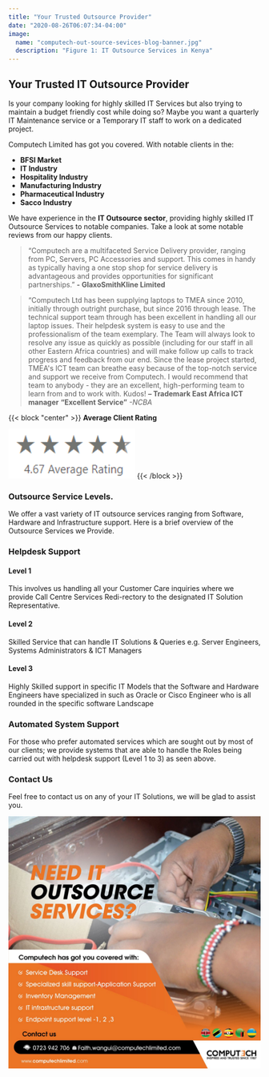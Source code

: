 ```yaml
---
title: "Your Trusted Outsource Provider"
date: "2020-08-26T06:07:34-04:00"
image:
  name: "computech-out-source-sevices-blog-banner.jpg"
  description: "Figure 1: IT Outsource Services in Kenya"
---
```


## Your Trusted IT Outsource Provider 

Is your company looking for highly skilled IT Services but also trying to maintain a budget friendly cost while doing so? Maybe you want a quarterly IT Maintenance service or a Temporary IT staff to work on a dedicated project.

Computech Limited has got you covered. With notable clients in the:

- __BFSI Market__
- __IT Industry__
- __Hospitality Industry__
- __Manufacturing Industry__
- __Pharmaceutical Industry__
- __Sacco Industry__

We have experience in the __IT Outsource sector__, providing highly skilled IT Outsource Services to notable companies.
Take a look at some notable reviews from our happy clients.

> “Computech are a multifaceted Service Delivery provider, ranging from PC, Servers, PC Accessories and support. This comes in handy as typically having a one stop shop for service delivery is advantageous and provides opportunities for significant partnerships.” __- GlaxoSmithKline Limited__

> “Computech Ltd has been supplying laptops to TMEA since 2010, initially through outright purchase, but since 2016 through lease. The technical support team through has been excellent in handling all our laptop issues. Their helpdesk system is easy to use and the professionalism of the team exemplary. The Team will always look to resolve any issue as quickly as possible (including for our staff in all other Eastern Africa countries) and will make follow up calls to track progress and feedback from our end. Since the lease project started, TMEA's ICT team can breathe easy because of the top-notch service and support we receive from Computech. I would recommend that team to anybody - they are an excellent, high-performing team to learn from and to work with. Kudos! __– Trademark East Africa ICT manager__
__“Excellent Service”__ _-NCBA_

{{< block "center" >}}
__Average Client Rating__

![:inline](/images/outsource-rating.png)
{{< /block >}}


### Outsource Service Levels.
We offer a vast variety of IT outsource services ranging from Software, Hardware and Infrastructure support.
Here is a brief overview of the Outsource Services we Provide.

### Helpdesk Support

#### Level 1

This involves us handling all your Customer Care inquiries where we provide Call Centre Services Redi-rectory to the designated IT Solution Representative.

#### Level 2 

Skilled Service that can handle IT Solutions & Queries e.g. Server Engineers, Systems Administrators & ICT Managers

#### Level 3

Highly Skilled support in specific IT Models that the  Software and Hardware Engineers have specialized in such as Oracle or Cisco Engineer who is all rounded in the specific software Landscape

### Automated System Support

For those who prefer automated services  which are sought out by most of our clients; we provide systems that are able to handle the Roles being carried out with helpdesk support (Level 1 to 3) as seen above.

### Contact Us
Feel free to contact us on any of your IT Solutions, we will be glad to assist you.

[![](/images/computech-out-source-sevices_1.jpg)](tel:+254723942706)
